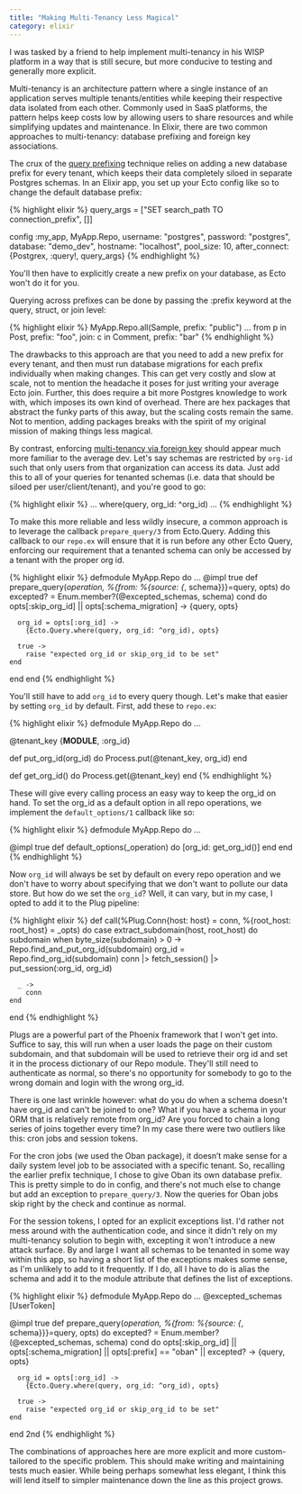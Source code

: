 ```yaml
---
title: "Making Multi-Tenancy Less Magical"
category: elixir
---
```

I was tasked by a friend to help implement multi-tenancy in his WISP platform in a way that is still secure, but more conducive to testing and generally more explicit.

Multi-tenancy is an architecture pattern where a single instance of an application serves multiple tenants/entities while keeping their respective data isolated from each other. Commonly used in SaaS platforms, the pattern helps keep costs low by allowing users to share resources and while simplifying updates and maintenance. In Elixir, there are two common approaches to multi-tenancy: database prefixing and foreign key associations. 

The crux of the [query prefixing](https://hexdocs.pm/ecto/multi-tenancy-with-query-prefixes.html) technique relies on adding a new database prefix for every tenant, which keeps their data completely siloed in separate Postgres schemas. In an Elixir app, you set up your Ecto config like so to change the default database prefix:

{% highlight elixir %}
query_args = ["SET search_path TO connection_prefix", []]

config :my_app, MyApp.Repo,
  username: "postgres",
  password: "postgres",
  database: "demo_dev",
  hostname: "localhost",
  pool_size: 10,
  after_connect: {Postgrex, :query!, query_args}
{% endhighlight %}

You'll then have to explicitly create a new prefix on your database, as Ecto won't do it for you.

Querying across prefixes can be done by passing the :prefix keyword at the query, struct, or join level:

{% highlight elixir %}
MyApp.Repo.all(Sample, prefix: "public")
...
from p in Post, prefix: "foo",
  join: c in Comment, prefix: "bar"
{% endhighlight %}

The drawbacks to this approach are that you need to add a new prefix for every tenant, and then must run database migrations for each prefix individually when making changes. This can get very costly and slow at scale, not to mention the headache it poses for just writing your average Ecto join. Further, this does require a bit more Postgres knowledge to work with, which imposes its own kind of overhead. There are hex packages that abstract the funky parts of this away, but the scaling costs remain the same. Not to mention, adding packages breaks with the spirit of my original mission of making things less magical.

By contrast, enforcing [multi-tenancy via foreign key](https://hexdocs.pm/ecto/multi-tenancy-with-foreign-keys.html) should appear much more familiar to the average dev. Let's say schemas are restricted by `org-id` such that only users from that organization can access its data. Just add this to all of your queries for tenanted schemas (i.e. data that should be siloed per user/client/tenant), and you're good to go:

{% highlight elixir %}
...
where(query, org_id: ^org_id)
...
{% endhighlight %}

To make this more reliable and less wildly insecure, a common approach is to leverage the callback `prepare_query/3` from Ecto.Query. Adding this callback to our `repo.ex` will ensure that it is run before any other Ecto Query, enforcing our requirement that a tenanted schema can only be accessed by a tenant with the proper org id. 

{% highlight elixir %}
defmodule MyApp.Repo do
  ...
  @impl true
  def prepare_query(_operation, %{from: %{source: {_, schema}}}=query, opts) do
    excepted? = Enum.member?(@excepted_schemas, schema)
    cond do
      opts[:skip_org_id] || opts[:schema_migration] ->
        {query, opts}

      org_id = opts[:org_id] ->
        {Ecto.Query.where(query, org_id: ^org_id), opts}

      true ->
        raise "expected org_id or skip_org_id to be set"
    end
  end
end
{% endhighlight %}

You'll still have to add `org_id` to every query though. Let's make that easier by setting `org_id` by default. First, add these to `repo.ex`:

{% highlight elixir %}
defmodule MyApp.Repo do
  ...

  @tenant_key {__MODULE__, :org_id}

  def put_org_id(org_id) do
    Process.put(@tenant_key, org_id)
  end

  def get_org_id() do
    Process.get(@tenant_key)
  end
{% endhighlight %}

These will give every calling process an easy way to keep the org_id on hand. To set the org_id as a default option in all repo operations, we implement the `default_options/1` callback like so:

{% highlight elixir %}
defmodule MyApp.Repo do
  ...

  @impl true
  def default_options(_operation) do
    [org_id: get_org_id()]
  end
end
{% endhighlight %}


Now `org_id` will always be set by default on every repo operation and we don't have to worry about specifying that we don't want to pollute our data store. But how do we set the `org_id`? Well, it can vary, but in my case, I opted to add it to the Plug pipeline:

{% highlight elixir %}
def call(%Plug.Conn{host: host} = conn, %{root_host: root_host} = _opts) do
    case extract_subdomain(host, root_host) do
      subdomain when byte_size(subdomain) > 0 ->
        Repo.find_and_put_org_id(subdomain)
        org_id = Repo.find_org_id(subdomain)
        conn
        |> fetch_session()
        |> put_session(:org_id, org_id)

      _ ->
        conn
    end
  end
{% endhighlight %}


Plugs are a powerful part of the Phoenix framework that I won't get into. Suffice to say, this will run when a user loads the page on their custom subdomain, and that subdomain will be used to retrieve their org id and set it in the process dictionary of our Repo module. They'll still need to authenticate as normal, so there's no opportunity for somebody to go to the wrong domain and login with the wrong org_id.

There is one last wrinkle however: what do you do when a schema doesn't have org_id and can't be joined to one? What if you have a schema in your ORM that is relatively remote from org_id? Are you forced to chain a long series of joins together every time? In my case there were two outliers like this: cron jobs and session tokens. 

For the cron jobs (we used the Oban package), it doesn’t make sense for a daily system level job to be associated with a specific tenant. So, recalling the earlier prefix technique, I chose to give Oban its own database prefix. This is pretty simple to do in config, and there's not much else to change but add an exception to `prepare_query/3`. Now the queries for Oban jobs skip right by the check and continue as normal.

For the session tokens, I opted for an explicit exceptions list. I'd rather not mess around with the authentication code, and since it didn't rely on my multi-tenancy solution to begin with, excepting it won't introduce a new attack surface. By and large I want all schemas to be tenanted in some way within this app, so having a short list of the exceptions makes some sense, as I'm unlikely to add to it frequently. If I do, all I have to do is alias the schema and add it to the module attribute that defines the list of exceptions. 

{% highlight elixir %}
defmodule MyApp.Repo do
  ...
 @excepted_schemas [UserToken]

  @impl true
  def prepare_query(_operation, %{from: %{source: {_, schema}}}=query, opts) do
    excepted? = Enum.member?(@excepted_schemas, schema)
    cond do
      opts[:skip_org_id] || opts[:schema_migration] || opts[:prefix] == "oban" || excepted? ->
        {query, opts}

      org_id = opts[:org_id] ->
        {Ecto.Query.where(query, org_id: ^org_id), opts}

      true ->
        raise "expected org_id or skip_org_id to be set"
    end
  end
 2nd
{% endhighlight %}


The combinations of approaches here are more explicit and more custom-tailored to the specific problem. This should make writing and maintaining tests much easier. While being perhaps somewhat less elegant, I think this will lend itself to simpler maintenance down the line as this project grows.

